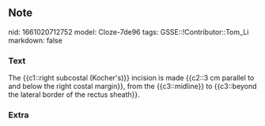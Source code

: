 ## Note
nid: 1661020712752
model: Cloze-7de96
tags: GSSE::!Contributor::Tom_Li
markdown: false

### Text
<div>
  The {{c1::right subcostal (Kocher's)}} incision is made {{c2::3
  cm parallel to and below the right costal margin}}, from the
  {{c3::midline}} to {{c3::beyond the lateral border of the rectus
  sheath}}.
</div>

### Extra

